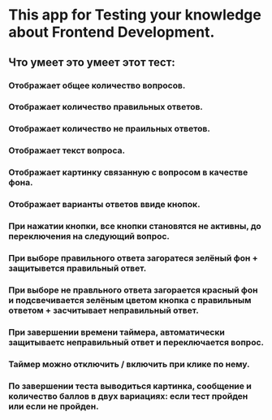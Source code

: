 <h1>This app for Testing your knowledge about Frontend Development.</h1>
<h2>Что умеет это умеет этот тест:</h2>

<h3>Отображает общее количество вопросов.</h3>
<h3>Отображает количество правильных ответов.</h3>
<h3>Отображает количество не праильных ответов.</h3>
<h3>Отображает текст вопроса.</h3>
<h3>Отображает картинку связанную с вопросом в качестве фона.</h3>
<h3>Отображает варианты ответов ввиде кнопок.</h3>
<h3>При нажатии кнопки, все кнопки становятся не активны, до переключения на следующий вопрос.</h3>
<h3>При выборе правильного ответа загоратеся зелёный фон + защитывется правильный ответ.</h3>
<h3>При выборе не правльного ответа загорается красный фон и подсвечивается зелёным цветом кнопка с правильным ответом + засчитывает неправильный ответ.</h3>
<h3>При завершении времени таймера, автоматически защитываетс неправильный ответ и переключается вопрос.</h3>
<h3>Таймер можно отключить / включить при клике по нему.</h3>
<h3>По завершении теста выводиться картинка, сообщение и количество баллов в двух вариациях: если тест пройден или если не пройден.</h3>
